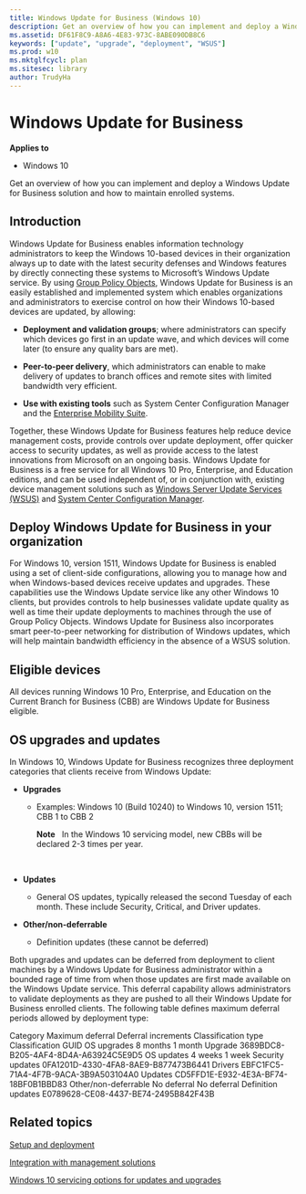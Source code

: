 ```yaml
---
title: Windows Update for Business (Windows 10)
description: Get an overview of how you can implement and deploy a Windows Update for Business solution and how to maintain enrolled systems.
ms.assetid: DF61F8C9-A8A6-4E83-973C-8ABE090DB8C6
keywords: ["update", "upgrade", "deployment", "WSUS"]
ms.prod: w10
ms.mktglfcycl: plan
ms.sitesec: library
author: TrudyHa
---
```


# Windows Update for Business


**Applies to**

-   Windows 10

Get an overview of how you can implement and deploy a Windows Update for Business solution and how to maintain enrolled systems.

## Introduction


Windows Update for Business enables information technology administrators to keep the Windows 10-based devices in their organization always up to date with the latest security defenses and Windows features by directly connecting these systems to Microsoft’s Windows Update service. By using [Group Policy Objects](http://go.microsoft.com/fwlink/p/?LinkId=699279), Windows Update for Business is an easily established and implemented system which enables organizations and administrators to exercise control on how their Windows 10-based devices are updated, by allowing:

-   **Deployment and validation groups**; where administrators can specify which devices go first in an update wave, and which devices will come later (to ensure any quality bars are met).

-   **Peer-to-peer delivery**, which administrators can enable to make delivery of updates to branch offices and remote sites with limited bandwidth very efficient.

-   **Use with existing tools** such as System Center Configuration Manager and the [Enterprise Mobility Suite](http://go.microsoft.com/fwlink/p/?LinkId=699281).

Together, these Windows Update for Business features help reduce device management costs, provide controls over update deployment, offer quicker access to security updates, as well as provide access to the latest innovations from Microsoft on an ongoing basis. Windows Update for Business is a free service for all Windows 10 Pro, Enterprise, and Education editions, and can be used independent of, or in conjunction with, existing device management solutions such as [Windows Server Update Services (WSUS)](http://go.microsoft.com/fwlink/p/?LinkId=734043) and [System Center Configuration Manager](http://go.microsoft.com/fwlink/p/?LinkId=734044).

## Deploy Windows Update for Business in your organization


For Windows 10, version 1511, Windows Update for Business is enabled using a set of client-side configurations, allowing you to manage how and when Windows-based devices receive updates and upgrades. These capabilities use the Windows Update service like any other Windows 10 clients, but provides controls to help businesses validate update quality as well as time their update deployments to machines through the use of Group Policy Objects. Windows Update for Business also incorporates smart peer-to-peer networking for distribution of Windows updates, which will help maintain bandwidth efficiency in the absence of a WSUS solution.

## Eligible devices


All devices running Windows 10 Pro, Enterprise, and Education on the Current Branch for Business (CBB) are Windows Update for Business eligible.

## OS upgrades and updates


In Windows 10, Windows Update for Business recognizes three deployment categories that clients receive from Windows Update:

-   **Upgrades**

    -   Examples: Windows 10 (Build 10240) to Windows 10, version 1511; CBB 1 to CBB 2

        **Note**  
        In the Windows 10 servicing model, new CBBs will be declared 2-3 times per year.

         

-   **Updates**

    -   General OS updates, typically released the second Tuesday of each month. These include Security, Critical, and Driver updates.

-   **Other/non-deferrable**

    -   Definition updates (these cannot be deferred)

Both upgrades and updates can be deferred from deployment to client machines by a Windows Update for Business administrator within a bounded rage of time from when those updates are first made available on the Windows Update service. This deferral capability allows administrators to validate deployments as they are pushed to all their Windows Update for Business enrolled clients. The following table defines maximum deferral periods allowed by deployment type:

Category
Maximum deferral
Deferral increments
Classification type
Classification GUID
OS upgrades
8 months
1 month
Upgrade
3689BDC8-B205-4AF4-8D4A-A63924C5E9D5
OS updates
4 weeks
1 week
Security updates
0FA1201D-4330-4FA8-8AE9-B877473B6441
Drivers
EBFC1FC5-71A4-4F7B-9ACA-3B9A503104A0
Updates
CD5FFD1E-E932-4E3A-BF74-18BF0B1BBD83
Other/non-deferrable
No deferral
No deferral
Definition updates
E0789628-CE08-4437-BE74-2495B842F43B
 

## Related topics


[Setup and deployment](setup-and-deployment.md)

[Integration with management solutions](integration-with-management-solutions-.md)

[Windows 10 servicing options for updates and upgrades](../manage/introduction-to-windows-10-servicing.md)

 

 





